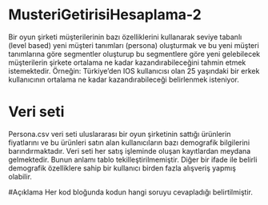 # MusteriGetirisiHesaplama-2
Bir oyun şirketi müşterilerinin bazı özelliklerini kullanarak
seviye tabanlı (level based) yeni müşteri tanımları (persona)
oluşturmak ve bu yeni müşteri tanımlarına göre segmentler
oluşturup bu segmentlere göre yeni gelebilecek müşterilerin
şirkete ortalama ne kadar kazandırabileceğini tahmin etmek
istemektedir.
Örneğin:
Türkiye’den IOS kullanıcısı olan 25 yaşındaki bir erkek
kullanıcının ortalama ne kadar kazandırabileceği belirlenmek
isteniyor.
# Veri seti 
Persona.csv veri seti uluslararası bir oyun şirketinin sattığı ürünlerin fiyatlarını ve bu
ürünleri satın alan kullanıcıların bazı demografik bilgilerini barındırmaktadır. Veri
seti her satış işleminde oluşan kayıtlardan meydana gelmektedir. Bunun anlamı
tablo tekilleştirilmemiştir. Diğer bir ifade ile belirli demografik özelliklere sahip bir
kullanıcı birden fazla alışveriş yapmış olabilir.

#Açıklama
Her kod bloğunda kodun hangi soruyu cevapladığı belirtilmiştir.
